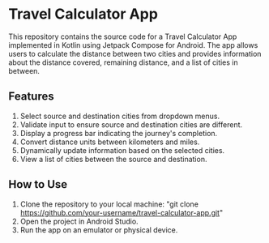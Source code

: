 # Travel Calculator App

This repository contains the source code for a Travel Calculator App implemented in Kotlin using Jetpack Compose for Android. The app allows users to calculate the distance between two cities and provides information about the distance covered, remaining distance, and a list of cities in between.

## Features
1. Select source and destination cities from dropdown menus.
2. Validate input to ensure source and destination cities are different.
3. Display a progress bar indicating the journey's completion.
4. Convert distance units between kilometers and miles.
5. Dynamically update information based on the selected cities.
6. View a list of cities between the source and destination.

## How to Use
1. Clone the repository to your local machine: "git clone https://github.com/your-username/travel-calculator-app.git"
2. Open the project in Android Studio.
3. Run the app on an emulator or physical device.